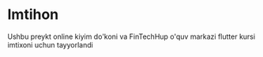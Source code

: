 # Imtihon
Ushbu preykt online kiyim do'koni va FinTechHup o'quv markazi flutter kursi imtixoni uchun tayyorlandi
